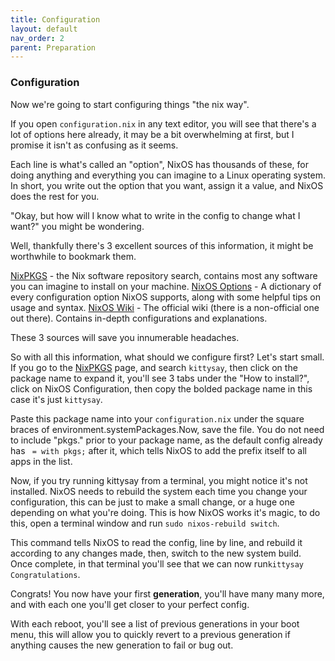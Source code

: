 ```yaml
---
title: Configuration
layout: default
nav_order: 2
parent: Preparation
---
```


### Configuration

Now we're going to start configuring things "the nix way".

If you open `configuration.nix` in any text editor, you will see that there's a lot of options here already, it may be a bit overwhelming at first, but I promise it isn't as confusing as it seems. 

Each line is what's called an "option", NixOS has thousands of these, for doing anything and everything you can imagine to a Linux operating system. In short, you write out the option that you want, assign it a value, and NixOS does the rest for you. 

"Okay, but how will I know what to write in the config to change what I want?" you might be wondering. 

Well, thankfully there's 3 excellent sources of this information, it might be worthwhile to bookmark them.

[NixPKGS] - the Nix software repository search, contains most any software you can imagine to install on your machine.
[NixOS Options] - A dictionary of every configuration option NixOS supports, along with some helpful tips on usage and syntax.
[NixOS Wiki] - The official wiki (there is a non-official one out there). Contains in-depth configurations and explanations.

These 3 sources will save you innumerable headaches.

So with all this information, what should we configure first? Let's start small. 
If you go to the [NixPKGS] page, and search `kittysay`, then click on the package name to expand it, you'll see 3 tabs under the "How to install?", click on NixOS Configuration, then copy the bolded package name in this case it's just `kittysay`. 

Paste this package name into your `configuration.nix` under the square braces of environment.systemPackages.Now, save the file. You do not need to include "pkgs." prior to your package name, as the default config already has ` = with pkgs;` after it, which tells NixOS to add the prefix itself to all apps in the list.

Now, if you try running kittysay from a terminal, you might notice it's not installed. 
NixOS needs to rebuild the system each time you change your configuration, this can be just to make a small change, or a huge one depending on what you're doing. This is how NixOS works it's magic, to do this, open a terminal window and run `sudo nixos-rebuild switch`.

This command tells NixOS to read the config, line by line, and rebuild it according to any changes made, then, switch to the new system build. Once complete, in that terminal you'll see that we can now run`kittysay Congratulations`. 

Congrats! You now have your first **generation**, you'll have many many more, and with each one you'll get closer to your perfect config. 

With each reboot, you'll see a list of previous generations in your boot menu, this will allow you to quickly revert to a previous generation if anything causes the new generation to fail or bug out. 

[NixPKGS]: https://search.nixos.org/packages?channel=25.05&
[NixOS Options]: https://search.nixos.org/options?channel=25.05&
[NixOS Wiki]: https://wiki.nixos.org/wiki/NixOS_Wiki
